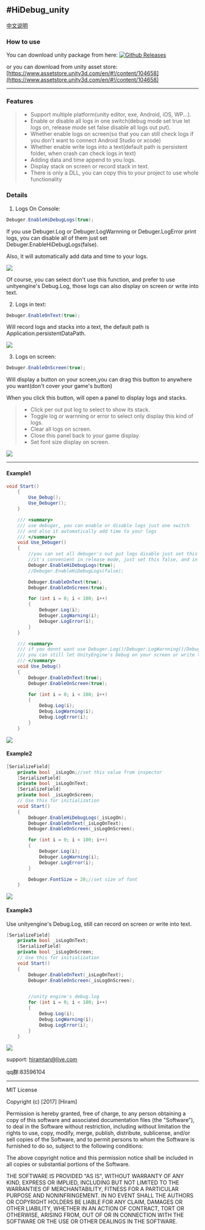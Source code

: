 #HiDebug_unity
----------------------
[中文说明](https://github.com/hiramtan/HiDebug_unity/blob/master/README_zh.md)


### How to use
 You can download unity package from here: [![Github Releases](https://img.shields.io/github/downloads/atom/atom/total.svg)](https://github.com/hiramtan/HiDebug_unity/releases)

 or you can download from unity asset store: [https://www.assetstore.unity3d.com/en/#!/content/104658](https://www.assetstore.unity3d.com/en/#!/content/104658)

---------

### Features

>- Support multiple platform(unity editor, exe, Android, iOS, WP...).
>- Enable or disable all logs in one switch(debug mode set true let logs on, release mode set false disable all logs out put).
>- Whether enable logs on screen(so that you can still check logs if you don't want to connect Android Studio or xcode)
>- Whether enable write logs into a text(default path is persistent folder, when crash can check logs in text)
>- Adding data and time append to you logs.
>- Display stack on screen or record stack in text.
>- There is only a DLL, you can copy this to your project to use whole functionality


### Details

1. Logs On Console:

``` csharp
Debuger.EnableHiDebugLogs(true);
```

If you use Debuger.Log or Debuger.LogWarnning or Debuger.LogError print logs, you can disable all of them just set Debuger.EnableHiDebugLogs(false).

Also, it will automatically add data and time to your logs.

[![](https://github.com/hiramtan/HiDebug_unity/blob/master/others/2017-12-18_223835.png)](https://github.com/hiramtan/HiDebug_unity/blob/master/others/2017-12-18_223835.png)

Of course, you can select don't use this function, and prefer to use unityengine's Debug.Log, those logs can also display on screen or write into text.

2. Logs in text:

``` csharp
Debuger.EnableOnText(true);
```

Will record logs and stacks into a text, the default path is Application.persistentDataPath.

[![](https://github.com/hiramtan/HiDebug_unity/blob/master/others/2017-12-18_225219.png)](https://github.com/hiramtan/HiDebug_unity/blob/master/others/2017-12-18_225219.png)

3. Logs on screen:

``` csharp
Debuger.EnableOnScreen(true);
```
Will display a button on your screen,you can drag this button to anywhere you want(don't cover your game's button)

When you click this button, will open a panel to display logs and stacks.

>- Click per out put log to select to show its stack.
>- Toggle log or warnning or error to select only display this kind of logs.
>- Clear all logs on screen.
>- Close this panel back to your game display.
>- Set font size display on screen.

[![](https://github.com/hiramtan/HiDebug_unity/blob/master/others/ezgif-5-9829fc97d6.gif)](https://github.com/hiramtan/HiDebug_unity/blob/master/others/ezgif-5-9829fc97d6.gif)

----------
#### Example1
```csharp
void Start()
    {
        Use_Debug();
        Use_Debuger();
    }

    /// <summary>
    /// use debuger, you can enable or disable logs just one switch
    /// and also it automatically add time to your logs 
    /// </summary>
    void Use_Debuger()
    {
        //you can set all debuger's out put logs disable just set this value false(pc,android,ios...etc)
        //it's convenient in release mode, just set this false, and in debug mode set this true.
        Debuger.EnableHiDebugLogs(true);
        //Debuger.EnableHiDebugLogs(false);

        Debuger.EnableOnText(true);
        Debuger.EnableOnScreen(true);

        for (int i = 0; i < 100; i++)
        {
            Debuger.Log(i);
            Debuger.LogWarning(i);
            Debuger.LogError(i);
        }
    }

    /// <summary>
    /// if you donnt want use Debuger.Log()/Debuger.LogWarnning()/Debuger.LogError()
    /// you can still let UnityEngine's Debug on your screen or write them into text
    /// </summary>
    void Use_Debug()
    {
        Debuger.EnableOnText(true);
        Debuger.EnableOnScreen(true);

        for (int i = 0; i < 100; i++)
        {
            Debug.Log(i);
            Debug.LogWarning(i);
            Debug.LogError(i);
        }
    }
```
[![](https://github.com/hiramtan/HiDebug_unity/blob/master/others/2017-12-19_094412.png)](https://github.com/hiramtan/HiDebug_unity/blob/master/others/2017-12-19_094412.png)
#### Example2
``` csharp
[SerializeField]
    private bool _isLogOn;//set this value from inspector
    [SerializeField]
    private bool _isLogOnText;
    [SerializeField]
    private bool _isLogOnScreen;
    // Use this for initialization
    void Start()
    {
        Debuger.EnableHiDebugLogs(_isLogOn);
        Debuger.EnableOnText(_isLogOnText);
        Debuger.EnableOnScreen(_isLogOnScreen);

        for (int i = 0; i < 100; i++)
        {
            Debuger.Log(i);
            Debuger.LogWarning(i);
            Debuger.LogError(i);
        }

        Debuger.FontSize = 20;//set size of font
    }
```


[![](https://github.com/hiramtan/HiDebug_unity/blob/master/others/2017-12-19_094920.png)](https://github.com/hiramtan/HiDebug_unity/blob/master/others/2017-12-19_094920.png)

#### Example3

Use unityengine's Debug.Log, still can record on screen or write into text.

``` csharp
[SerializeField]
    private bool _isLogOnText;
    [SerializeField]
    private bool _isLogOnScreen;
    // Use this for initialization
    void Start()
    {
        Debuger.EnableOnText(_isLogOnText);
        Debuger.EnableOnScreen(_isLogOnScreen);


        //unity engine's debug.log
        for (int i = 0; i < 100; i++)
        {
            Debug.Log(i);
            Debug.LogWarning(i);
            Debug.LogError(i);
        }
    }
```
[![](https://github.com/hiramtan/HiDebug_unity/blob/master/others/2017-12-19_095354.png)](https://github.com/hiramtan/HiDebug_unity/blob/master/others/2017-12-19_095354.png)


support: hiramtan@live.com

qq群:83596104

***********

MIT License

Copyright (c) [2017] [Hiram]

Permission is hereby granted, free of charge, to any person obtaining a copy
of this software and associated documentation files (the "Software"), to deal
in the Software without restriction, including without limitation the rights
to use, copy, modify, merge, publish, distribute, sublicense, and/or sell
copies of the Software, and to permit persons to whom the Software is
furnished to do so, subject to the following conditions:

The above copyright notice and this permission notice shall be included in all
copies or substantial portions of the Software.

THE SOFTWARE IS PROVIDED "AS IS", WITHOUT WARRANTY OF ANY KIND, EXPRESS OR
IMPLIED, INCLUDING BUT NOT LIMITED TO THE WARRANTIES OF MERCHANTABILITY,
FITNESS FOR A PARTICULAR PURPOSE AND NONINFRINGEMENT. IN NO EVENT SHALL THE
AUTHORS OR COPYRIGHT HOLDERS BE LIABLE FOR ANY CLAIM, DAMAGES OR OTHER
LIABILITY, WHETHER IN AN ACTION OF CONTRACT, TORT OR OTHERWISE, ARISING FROM,
OUT OF OR IN CONNECTION WITH THE SOFTWARE OR THE USE OR OTHER DEALINGS IN THE
SOFTWARE.
